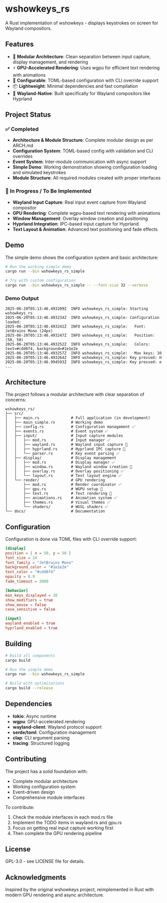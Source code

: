 # wshowkeys_rs

A Rust implementation of wshowkeys - displays keystrokes on screen for Wayland compositors.

## Features

- 🎯 **Modular Architecture**: Clean separation between input capture, display management, and rendering
- ⚡ **GPU-Accelerated Rendering**: Uses wgpu for efficient text rendering with animations
- 🔧 **Configurable**: TOML-based configuration with CLI override support
- 📦 **Lightweight**: Minimal dependencies and fast compilation
- 🐧 **Wayland-Native**: Built specifically for Wayland compositors like Hyprland

## Project Status

### ✅ Completed
- **Architecture & Module Structure**: Complete modular design as per ARCH.md
- **Configuration System**: TOML-based config with validation and CLI overrides
- **Event System**: Inter-module communication with async support
- **Simple Demo**: Working demonstration showing configuration loading and simulated keystrokes
- **Module Structure**: All required modules created with proper interfaces

### 🚧 In Progress / To Be Implemented
- **Wayland Input Capture**: Real input event capture from Wayland compositor
- **GPU Rendering**: Complete wgpu-based text rendering with animations
- **Window Management**: Overlay window creation and positioning
- **Hyprland Integration**: IPC-based input capture for Hyprland
- **Text Layout & Animation**: Advanced text positioning and fade effects

## Demo

The simple demo shows the configuration system and basic architecture:

```bash
# Run the working simple demo
cargo run --bin wshowkeys_rs_simple

# Try with custom configuration
cargo run --bin wshowkeys_rs_simple -- --font-size 32 --verbose
```

### Demo Output
```
2025-06-20T05:13:46.493209Z  INFO wshowkeys_rs_simple: Starting wshowkeys_rs
2025-06-20T05:13:46.493234Z  INFO wshowkeys_rs_simple: Configuration loaded:
2025-06-20T05:13:46.493241Z  INFO wshowkeys_rs_simple:   Font: JetBrains Mono (24px)
2025-06-20T05:13:46.493247Z  INFO wshowkeys_rs_simple:   Position: (50, 50)
2025-06-20T05:13:46.493252Z  INFO wshowkeys_rs_simple:   Colors: text=#cdd6f4, background=#1e1e2e
2025-06-20T05:13:46.493257Z  INFO wshowkeys_rs_simple:   Max keys: 10
2025-06-20T05:13:46.493264Z  INFO wshowkeys_rs_simple: Key pressed: H
2025-06-20T05:13:46.994593Z  INFO wshowkeys_rs_simple: Key pressed: e
...
```

## Architecture

The project follows a modular architecture with clear separation of concerns:

```
wshowkeys_rs/
├── src/
│   ├── main.rs              # Full application (in development)
│   ├── main_simple.rs       # Working demo
│   ├── config.rs            # Configuration management ✅
│   ├── events.rs            # Event system ✅
│   ├── input/               # Input capture modules
│   │   ├── mod.rs           # Input manager ✅
│   │   ├── wayland.rs       # Wayland input capture 🚧
│   │   ├── hyprland.rs      # Hyprland IPC capture 🚧
│   │   └── parser.rs        # Key event parsing ✅
│   ├── display/             # Display management
│   │   ├── mod.rs           # Display manager ✅
│   │   ├── window.rs        # Wayland window creation 🚧
│   │   ├── overlay.rs       # Overlay positioning ✅
│   │   └── layout.rs        # Text layout engine ✅
│   └── render/              # GPU rendering
│       ├── mod.rs           # Render coordinator ✅
│       ├── gpu.rs           # WGPU setup 🚧
│       ├── text.rs          # Text rendering 🚧
│       ├── animations.rs    # Animation system ✅
│       ├── themes.rs        # Visual themes ✅
│       └── shaders/         # WGSL shaders ✅
└── docs/                    # Documentation
```

## Configuration

Configuration is done via TOML files with CLI override support:

```toml
[display]
position = { x = 50, y = 50 }
font_size = 24
font_family = "JetBrains Mono"
background_color = "#1e1e2e"
text_color = "#cdd6f4"
opacity = 0.9
fade_timeout = 2000

[behavior]
max_keys_displayed = 10
show_modifiers = true
show_mouse = false
case_sensitive = false

[input]
wayland_enabled = true
hyprland_enabled = true
```

## Building

```bash
# Build all components
cargo build

# Run the simple demo
cargo run --bin wshowkeys_rs_simple

# Build with optimizations
cargo build --release
```

## Dependencies

- **tokio**: Async runtime
- **wgpu**: GPU-accelerated rendering
- **wayland-client**: Wayland protocol support
- **serde/toml**: Configuration management
- **clap**: CLI argument parsing
- **tracing**: Structured logging

## Contributing

The project has a solid foundation with:
- Complete modular architecture
- Working configuration system
- Event-driven design
- Comprehensive module interfaces

To contribute:
1. Check the module interfaces in each mod.rs file
2. Implement the TODO items in wayland.rs and gpu.rs
3. Focus on getting real input capture working first
4. Then complete the GPU rendering pipeline

## License

GPL-3.0 - see LICENSE file for details.

## Acknowledgments

Inspired by the original wshowkeys project, reimplemented in Rust with modern GPU rendering and async architecture.